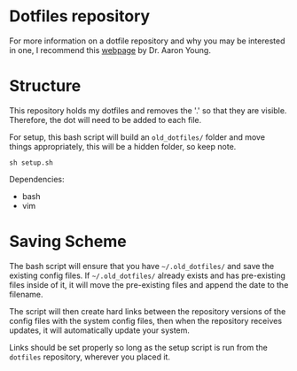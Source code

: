 # Dotfiles repository

For more information on a dotfile repository and why you may be interested in one, I recommend this [webpage](https://geekdude.github.io/tech/dotfiles/) by Dr. Aaron Young.

# Structure

This repository holds my dotfiles and removes the '.' so that they are visible. Therefore, the dot will need to be added to each file.

For setup, this bash script will build an `old_dotfiles/` folder and move things appropriately, this will be a hidden folder, so keep note.
```
sh setup.sh
```

Dependencies:

- bash
- vim

# Saving Scheme

The bash script will ensure that you have `~/.old_dotfiles/` and save the existing config files. If `~/.old_dotfiles/` already exists and has pre-existing files inside of it, it will move the pre-existing files and append the date to the filename.

The script will then create hard links between the repository versions of the config files with the system config files, then when the repository receives updates, it will automatically update your system.

Links should be set properly so long as the setup script is run from the `dotfiles` repository, wherever you placed it.
